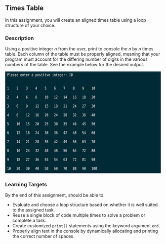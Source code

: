 ## Times Table

In this assignment, you will create an aligned times table using a loop structure of your choice.

### Description

Using a positive integer _n_ from the user, print to console the _n_ by _n_ times table. Each column of the table must be properly aligned, meaning that your program must account for the differing number of digits in the various numbers of the table. See the example below for the desired output.

<img src="./times-table-example.jpg" alt="Times Table Sample" width="600" height="330">

### Learning Targets

By the end of this assignment, should be able to:

- Evaluate and choose a loop structure based on whether it is well suited to the assigned task.
- Reuse a single block of code multiple times to solve a problem or complete a task.
- Create customized `print()` statements using the keyword argument `end`.
- Properly align text in the console by dynamically allocating and printing the correct number of spaces.
